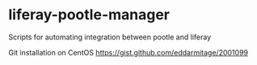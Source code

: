 liferay-pootle-manager
======================

Scripts for automating integration between pootle and liferay

Git installation on CentOS
https://gist.github.com/eddarmitage/2001099
